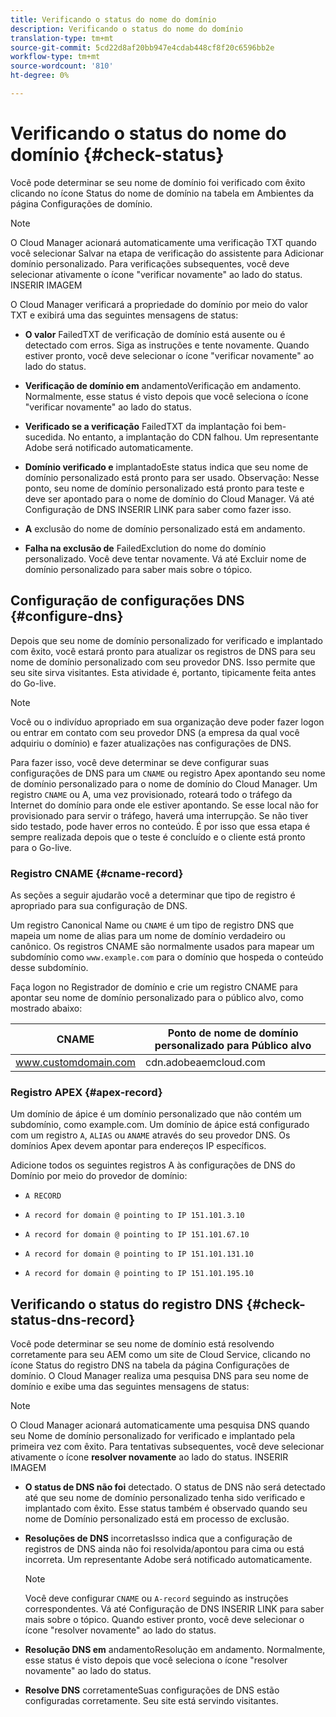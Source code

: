 ```yaml
---
title: Verificando o status do nome do domínio
description: Verificando o status do nome do domínio
translation-type: tm+mt
source-git-commit: 5cd22d8af20bb947e4cdab448cf8f20c6596bb2e
workflow-type: tm+mt
source-wordcount: '810'
ht-degree: 0%

---
```



# Verificando o status do nome do domínio {#check-status}

Você pode determinar se seu nome de domínio foi verificado com êxito clicando no ícone Status do nome de domínio na tabela em Ambientes da página Configurações de domínio.

>[!NOTE]
>O Cloud Manager acionará automaticamente uma verificação TXT quando você selecionar Salvar na etapa de verificação do assistente para Adicionar domínio personalizado. Para verificações subsequentes, você deve selecionar ativamente o ícone &quot;verificar novamente&quot; ao lado do status. INSERIR IMAGEM

O Cloud Manager verificará a propriedade do domínio por meio do valor TXT e exibirá uma das seguintes mensagens de status:

* **O valor**
FailedTXT de verificação de domínio está ausente ou é detectado com erros. Siga as instruções e tente novamente. Quando estiver pronto, você deve selecionar o ícone &quot;verificar novamente&quot; ao lado do status.

* **Verificação de domínio em**
andamentoVerificação em andamento. Normalmente, esse status é visto depois que você seleciona o ícone &quot;verificar novamente&quot; ao lado do status.

* **Verificado se a verificação**
FailedTXT da implantação foi bem-sucedida. No entanto, a implantação do CDN falhou. Um representante Adobe será notificado automaticamente.

* **Domínio verificado e**
implantadoEste status indica que seu nome de domínio personalizado está pronto para ser usado. Observação: Nesse ponto, seu nome de domínio personalizado está pronto para teste e deve ser apontado para o nome de domínio do Cloud Manager. Vá até Configuração de DNS INSERIR LINK para saber como fazer isso.

* **A**
exclusão do nome de domínio personalizado está em andamento.

* **Falha na exclusão de**
FailedExclution do nome do domínio personalizado. Você deve tentar novamente. Vá até Excluir nome de domínio personalizado para saber mais sobre o tópico.


## Configuração de configurações DNS {#configure-dns}

Depois que seu nome de domínio personalizado for verificado e implantado com êxito, você estará pronto para atualizar os registros de DNS para seu nome de domínio personalizado com seu provedor DNS. Isso permite que seu site sirva visitantes. Esta atividade é, portanto, tipicamente feita antes do Go-live.

>[!NOTE]
>Você ou o indivíduo apropriado em sua organização deve poder fazer logon ou entrar em contato com seu provedor DNS (a empresa da qual você adquiriu o domínio) e fazer atualizações nas configurações de DNS.

Para fazer isso, você deve determinar se deve configurar suas configurações de DNS para um `CNAME` ou registro Apex apontando seu nome de domínio personalizado para o nome de domínio do Cloud Manager. Um registro `CNAME` ou A, uma vez provisionado, roteará todo o tráfego da Internet do domínio para onde ele estiver apontando. Se esse local não for provisionado para servir o tráfego, haverá uma interrupção. Se não tiver sido testado, pode haver erros no conteúdo. É por isso que essa etapa é sempre realizada depois que o teste é concluído e o cliente está pronto para o Go-live.

### Registro CNAME {#cname-record}

As seções a seguir ajudarão você a determinar que tipo de registro é apropriado para sua configuração de DNS.

Um registro Canonical Name ou `CNAME` é um tipo de registro DNS que mapeia um nome de alias para um nome de domínio verdadeiro ou canônico. Os registros CNAME são normalmente usados para mapear um subdomínio como `www.example.com` para o domínio que hospeda o conteúdo desse subdomínio.

Faça logon no Registrador de domínio e crie um registro CNAME para apontar seu nome de domínio personalizado para o público alvo, como mostrado abaixo:

| CNAME | Ponto de nome de domínio personalizado para Público alvo |
|--- |--- |
| www.customdomain.com | cdn.adobeaemcloud.com |

### Registro APEX {#apex-record}

Um domínio de ápice é um domínio personalizado que não contém um subdomínio, como example.com. Um domínio de ápice está configurado com um registro `A`, `ALIAS` ou `ANAME` através do seu provedor DNS. Os domínios Apex devem apontar para endereços IP específicos.

Adicione todos os seguintes registros A às configurações de DNS do Domínio por meio do provedor de domínio:

* `A RECORD`

* `A record for domain @ pointing to IP 151.101.3.10`

* `A record for domain @ pointing to IP 151.101.67.10`

* `A record for domain @ pointing to IP 151.101.131.10`

* `A record for domain @ pointing to IP 151.101.195.10`

## Verificando o status do registro DNS {#check-status-dns-record}

Você pode determinar se seu nome de domínio está resolvendo corretamente para seu AEM como um site de Cloud Service, clicando no ícone Status do registro DNS na tabela da página Configurações de domínio. O Cloud Manager realiza uma pesquisa DNS para seu nome de domínio e exibe uma das seguintes mensagens de status:

>[!NOTE]
>O Cloud Manager acionará automaticamente uma pesquisa DNS quando seu Nome de domínio personalizado for verificado e implantado pela primeira vez com êxito. Para tentativas subsequentes, você deve selecionar ativamente o ícone **resolver novamente** ao lado do status. INSERIR IMAGEM

* **O status de DNS não foi**
detectado. O status de DNS não será detectado até que seu nome de domínio personalizado tenha sido verificado e implantado com êxito. Esse status também é observado quando seu nome de Domínio personalizado está em processo de exclusão.

* **Resoluções de DNS**
incorretasIsso indica que a configuração de registros de DNS ainda não foi resolvida/apontou para cima ou está incorreta. Um representante Adobe será notificado automaticamente.

   >[!NOTE]
   >Você deve configurar `CNAME` ou `A-record` seguindo as instruções correspondentes. Vá até Configuração de DNS INSERIR LINK para saber mais sobre o tópico. Quando estiver pronto, você deve selecionar o ícone &quot;resolver novamente&quot; ao lado do status.

* **Resolução DNS em**
andamentoResolução em andamento. Normalmente, esse status é visto depois que você seleciona o ícone &quot;resolver novamente&quot; ao lado do status.

* **Resolve DNS**
corretamenteSuas configurações de DNS estão configuradas corretamente. Seu site está servindo visitantes.
